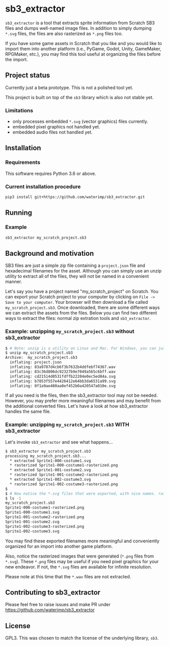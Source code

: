 # sb3_extractor

`sb3_extractor` is a tool that extracts sprite information from Scratch SB3 files and dumps well-named image files. In addition to simply dumping `*.svg` files, the files are also rasterized as `*.png` files too.

If you have some game assets in Scratch that you like and you would like to import them into another platform (i.e., PyGame, Godot, Unity, GameMaker, RPGMaker, etc.), you may find this tool useful at organizing the files before the import.


## Project status

Currently just a beta prototype. This is not a polished tool yet.

This project is built on top of the `sb3` library which is also not stable yet.

### Limitations

* only processes embedded `*.svg` (vector graphics) files currently.
* embedded pixel graphics not handled yet.
* embedded audio files not handled yet.


## Installation

### Requirements

This software requires Python 3.6 or above.

### Current installation procedure

```bash
pip3 install git+https://github.com/waterimp/sb3_extractor.git
```


## Running

### Example

```bash
sb3_extractor my_scratch_project.sb3
```


## Background and motivation

SB3 files are just a simple zip file containing a `project.json` file and hexadecimal filenames for the asset.
Although you can simply use an unzip utility to extract all of the files, they will not be named in a convenient manner.

Let's say you have a project named "my_scratch_project" on Scratch.
You can export your Scratch project to your computer by clicking on `File -> Save to your computer`.
Your browser will then download a file called `my_scratch_project.sb3`.
Once downloaded, there are some different ways we can extract the assets from the files.
Below you can find two different ways to extract the files: normal zip extration tools and `sb3_extractor`.

### Example: unzipping `my_scratch_project.sb3` without sb3_extractor


```bash
$ # Note: unzip is a utility on Linux and Mac. For Windows, you can just right-click on the file to unzip or use the "Expand-Archive" powershell command.
$ unzip my_scratch_project.sb3
Archive:  my_scratch_project.sb3
  inflating: project.json            
  inflating: 83a9787d4cb6f3b7632b4ddfebf74367.wav  
  inflating: 83c36d806dc92327b9e7049a565c6bff.wav  
  inflating: cd21514d0531fdffb22204e0ec5ed84a.svg  
  inflating: b7853f557e4426412e64bb3da6531a99.svg  
  inflating: 0f1a9ae400aa0ef452b0a420547a010e.svg  
```

If all you need is the files, then the sb3_extractor tool may not be needed.
However, you may prefer more meaningful filenames and may benefit from the additional converted files. Let's have a look at how sb3_extractor handles the same file.

### Example: unzipping `my_scratch_project.sb3` WITH sb3_extractor

Let's invoke `sb3_extractor` and see what happens...

```bash
$ sb3_extractor my_scratch_project.sb3
processing my_scratch_project.sb3...
  * extracted Sprite1-000-costume1.svg
  * rasterized Sprite1-000-costume1-rasterized.png
  * extracted Sprite1-001-costume2.svg
  * rasterized Sprite1-001-costume2-rasterized.png
  * extracted Sprite1-002-costume3.svg
  * rasterized Sprite1-002-costume3-rasterized.png
$
$ # Now notice the *.svg files that were exported, with nice names. rasterized *.png files were rendered as well.
$ ls -1
my_scratch_project.sb3
Sprite1-000-costume1-rasterized.png
Sprite1-000-costume1.svg
Sprite1-001-costume2-rasterized.png
Sprite1-001-costume2.svg
Sprite1-002-costume3-rasterized.png
Sprite1-002-costume3.svg
```

You may find these exported filenames more meaningful and conveniently organized for an import into another game platform.

Also, notice the rasterized images that were generated (`*.png` files from `*.svg`). These `*.png` files may be useful if you need pixel graphics for your new endeavor. If not, the `*.svg` files are available for infinite resolution.

Please note at this time that the `*.wav` files are not extracted.

## Contributing to sb3_extractor

Please feel free to raise issues and make PR under https://github.com/waterimp/sb3_extractor


## License

GPL3. This was chosen to match the license of the underlying library, `sb3`.
